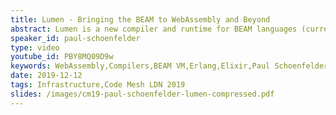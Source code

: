```yaml
---
title: Lumen - Bringing the BEAM to WebAssembly and Beyond
abstract: Lumen is a new compiler and runtime for BEAM languages (currently Erlang and Elixir) that supports targeting environments that were previously unsupported or infeasible for the BEAM virtual machine, e.g. WebAssembly, bare metal embedded hardware and more. To best support these new targets, Lumen takes an alternative implementation approach compared to the BEAM - rather than being constructed as a compiler that produces bytecode which is then executed by a virtual machine, Lumen is instead an ahead-of-time compiler that produces native code in the form of a standalone executable. It builds on the capabilities and ecosystem provided by the Rust and LLVM toolchains, and makes it possible to apply BEAM languages to domains that were previously inaccessible.
speaker_id: paul-schoenfelder
type: video
youtube_id: PBY8MQ09D9w
keywords: WebAssembly,Compilers,BEAM VM,Erlang,Elixir,Paul Schoenfelder,Code Mesh LDN
date: 2019-12-12
tags: Infrastructure,Code Mesh LDN 2019
slides: /images/cm19-paul-schoenfelder-lumen-compressed.pdf
---
```


